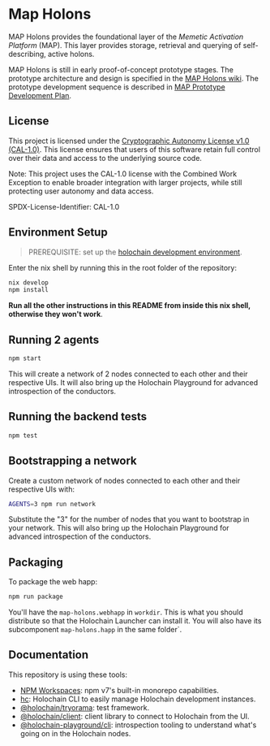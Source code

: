 # Map Holons
MAP Holons provides the foundational layer of the _Memetic Activation Platform_ (MAP). This layer provides storage, retrieval and querying of self-describing, active holons.

MAP Holons is still in early proof-of-concept prototype stages. The prototype architecture and design is specified in the [MAP Holons wiki](https://github.com/evomimic/map-holons/wiki). The prototype development sequence is described in [MAP Prototype Development Plan](https://github.com/evomimic/map-holons/wiki/MAP-Holons-Prototype-Development-Plan).

## License

This project is licensed under the [Cryptographic Autonomy License v1.0 (CAL-1.0)](https://opensource.org/licenses/CAL-1.0). This license ensures that users of this software retain full control over their data and access to the underlying source code. 

Note: This project uses the CAL-1.0 license with the Combined Work Exception to enable broader integration with larger projects, while still protecting user autonomy and data access.

SPDX-License-Identifier: CAL-1.0

## Environment Setup

> PREREQUISITE: set up the [holochain development environment](https://developer.holochain.org/docs/install/).

Enter the nix shell by running this in the root folder of the repository: 

```bash
nix develop
npm install
```

**Run all the other instructions in this README from inside this nix shell, otherwise they won't work**.

## Running 2 agents
 
```bash
npm start
```

This will create a network of 2 nodes connected to each other and their respective UIs.
It will also bring up the Holochain Playground for advanced introspection of the conductors.

## Running the backend tests

```bash
npm test
```

## Bootstrapping a network

Create a custom network of nodes connected to each other and their respective UIs with:

```bash
AGENTS=3 npm run network
```

Substitute the "3" for the number of nodes that you want to bootstrap in your network.
This will also bring up the Holochain Playground for advanced introspection of the conductors.

## Packaging

To package the web happ:
``` bash
npm run package
```

You'll have the `map-holons.webhapp` in `workdir`. This is what you should distribute so that the Holochain Launcher can install it.
You will also have its subcomponent `map-holons.happ` in the same folder`.

## Documentation

This repository is using these tools:
- [NPM Workspaces](https://docs.npmjs.com/cli/v7/using-npm/workspaces/): npm v7's built-in monorepo capabilities.
- [hc](https://github.com/holochain/holochain/tree/develop/crates/hc): Holochain CLI to easily manage Holochain development instances.
- [@holochain/tryorama](https://www.npmjs.com/package/@holochain/tryorama): test framework.
- [@holochain/client](https://www.npmjs.com/package/@holochain/client): client library to connect to Holochain from the UI.
- [@holochain-playground/cli](https://www.npmjs.com/package/@holochain-playground/cli): introspection tooling to understand what's going on in the Holochain nodes.

